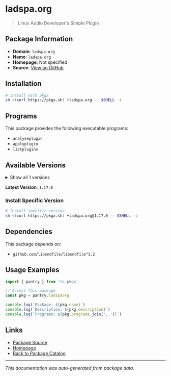 # ladspa.org

> Linux Audio Developer's Simple Plugin

## Package Information

- **Domain**: `ladspa.org`
- **Name**: `ladspa.org`
- **Homepage**: Not specified
- **Source**: [View on GitHub](https://github.com/pkgxdev/pantry/tree/main/projects/ladspa.org/package.yml)

## Installation

```bash
# Install with pkgx
sh <(curl https://pkgx.sh) +ladspa.org -- $SHELL -i
```

## Programs

This package provides the following executable programs:

- `analyseplugin`
- `applyplugin`
- `listplugins`

## Available Versions

<details>
<summary>Show all 1 versions</summary>

- `1.17.0`

</details>

**Latest Version**: `1.17.0`

### Install Specific Version

```bash
# Install specific version
sh <(curl https://pkgx.sh) +ladspa.org@1.17.0 -- $SHELL -i
```

## Dependencies

This package depends on:

- `github.com/libsndfile/libsndfile^1.2`

## Usage Examples

```typescript
import { pantry } from 'ts-pkgx'

// Access this package
const pkg = pantry.ladspaorg

console.log(`Package: ${pkg.name}`)
console.log(`Description: ${pkg.description}`)
console.log(`Programs: ${pkg.programs.join(', ')}`)
```

## Links

- [Package Source](https://github.com/pkgxdev/pantry/tree/main/projects/ladspa.org/package.yml)
- [Homepage](#)
- [Back to Package Catalog](../package-catalog.md)

---

*This documentation was auto-generated from package data.*
